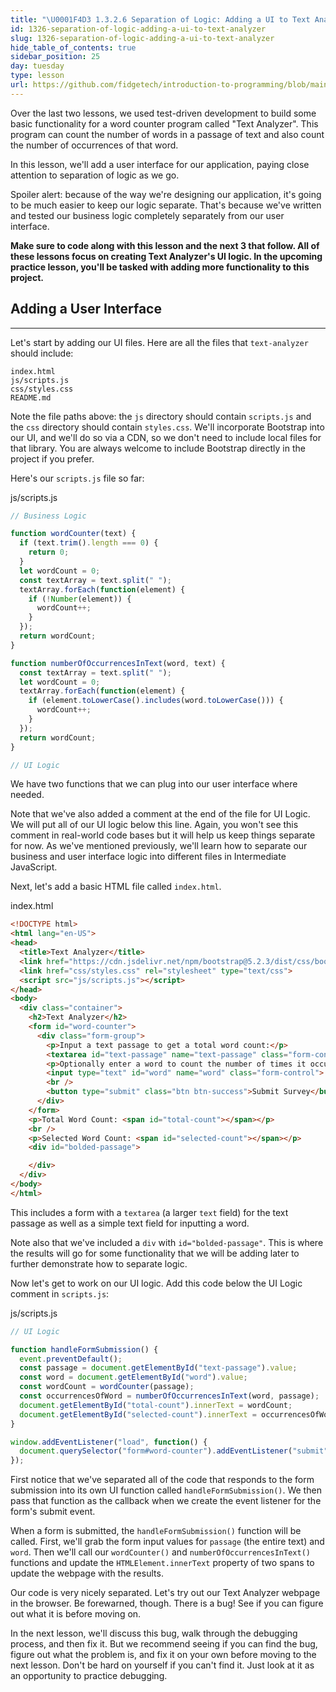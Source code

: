 ```yaml
---
title: "\U0001F4D3 1.3.2.6 Separation of Logic: Adding a UI to Text Analyzer"
id: 1326-separation-of-logic-adding-a-ui-to-text-analyzer
slug: 1326-separation-of-logic-adding-a-ui-to-text-analyzer
hide_table_of_contents: true
sidebar_position: 25
day: tuesday
type: lesson
url: https://github.com/fidgetech/introduction-to-programming/blob/main/2f_separation_of_logic_adding_a_ui.md
---
```


Over the last two lessons, we used test-driven development to build some basic functionality for a word counter program called "Text Analyzer". This program can count the number of words in a passage of text and also count the number of occurrences of that word.

In this lesson, we'll add a user interface for our application, paying close attention to separation of logic as we go.

Spoiler alert: because of the way we're designing our application, it's going to be much easier to keep our logic separate. That's because we've written and tested our business logic completely separately from our user interface.

**Make sure to code along with this lesson and the next 3 that follow. All of these lessons focus on creating Text Analyzer's UI logic. In the upcoming practice lesson, you'll be tasked with adding more functionality to this project.**

## Adding a User Interface
---

Let's start by adding our UI files. Here are all the files that `text-analyzer` should include:

```
index.html
js/scripts.js
css/styles.css
README.md
```

Note the file paths above: the `js` directory should contain `scripts.js` and the `css` directory should contain `styles.css`. We'll incorporate Bootstrap into our UI, and we'll do so via a CDN, so we don't need to include local files for that library. You are always welcome to include Bootstrap directly in the project if you prefer.

Here's our `scripts.js` file so far:

<div class="filename">js/scripts.js</div>

```js
// Business Logic

function wordCounter(text) {
  if (text.trim().length === 0) {
    return 0;
  }
  let wordCount = 0;
  const textArray = text.split(" ");
  textArray.forEach(function(element) {
    if (!Number(element)) {
      wordCount++;
    }
  });
  return wordCount;
}

function numberOfOccurrencesInText(word, text) {
  const textArray = text.split(" ");
  let wordCount = 0;
  textArray.forEach(function(element) {
    if (element.toLowerCase().includes(word.toLowerCase())) {
      wordCount++;
    }
  });
  return wordCount;
}

// UI Logic
```

We have two functions that we can plug into our user interface where needed.

Note that we've also added a comment at the end of the file for UI Logic. We will put all of our UI logic below this line. Again, you won't see this comment in real-world code bases but it will help us keep things separate for now. As we've mentioned previously, we'll learn how to separate our business and user interface logic into different files in Intermediate JavaScript.

Next, let's add a basic HTML file called `index.html`.

<div class="filename">index.html</div>

```html
<!DOCTYPE html>
<html lang="en-US">
<head>
  <title>Text Analyzer</title>
  <link href="https://cdn.jsdelivr.net/npm/bootstrap@5.2.3/dist/css/bootstrap.min.css" rel="stylesheet" integrity="sha384-rbsA2VBKQhggwzxH7pPCaAqO46MgnOM80zW1RWuH61DGLwZJEdK2Kadq2F9CUG65" crossorigin="anonymous">
  <link href="css/styles.css" rel="stylesheet" type="text/css">
  <script src="js/scripts.js"></script>
</head>
<body>
  <div class="container">
    <h2>Text Analyzer</h2>
    <form id="word-counter">
      <div class="form-group">
        <p>Input a text passage to get a total word count:</p>
        <textarea id="text-passage" name="text-passage" class="form-control"></textarea>
        <p>Optionally enter a word to count the number of times it occurs in the passage:</p>
        <input type="text" id="word" name="word" class="form-control">
        <br />
        <button type="submit" class="btn btn-success">Submit Survey</button>
      </div>
    </form>
    <p>Total Word Count: <span id="total-count"></span></p>
    <br />
    <p>Selected Word Count: <span id="selected-count"></span></p>
    <div id="bolded-passage">

    </div>
  </div>
</body>
</html>
```

This includes a form with a `textarea` (a larger `text` field) for the text passage as well as a simple text field for inputting a word.

Note also that we've included a `div` with `id="bolded-passage"`. This is where the results will go for some functionality that we will be adding later to further demonstrate how to separate logic.

Now let's get to work on our UI logic. Add this code below the UI Logic comment in `scripts.js`:

<div class="filename">js/scripts.js</div>

```js
// UI Logic

function handleFormSubmission() {
  event.preventDefault();
  const passage = document.getElementById("text-passage").value;
  const word = document.getElementById("word").value;
  const wordCount = wordCounter(passage);
  const occurrencesOfWord = numberOfOccurrencesInText(word, passage);
  document.getElementById("total-count").innerText = wordCount;
  document.getElementById("selected-count").innerText = occurrencesOfWord;
}

window.addEventListener("load", function() {
  document.querySelector("form#word-counter").addEventListener("submit", handleFormSubmission);
});
```

First notice that we've separated all of the code that responds to the form submission into its own UI function called `handleFormSubmission()`. We then pass that function as the callback when we create the event listener for the form's submit event.

When a form is submitted, the `handleFormSubmission()` function will be called. First, we'll grab the form input values for `passage` (the entire text) and `word`. Then we'll call our `wordCounter()` and `numberOfOccurrencesInText()` functions and update the `HTMLElement.innerText` property of two spans to update the webpage with the results.

Our code is very nicely separated. Let's try out our Text Analyzer webpage in the browser. Be forewarned, though. There is a bug! See if you can figure out what it is before moving on.

In the next lesson, we'll discuss this bug, walk through the debugging process, and then fix it. But we recommend seeing if you can find the bug, figure out what the problem is, and fix it on your own before moving to the next lesson. Don't be hard on yourself if you can't find it. Just look at it as an opportunity to practice debugging.